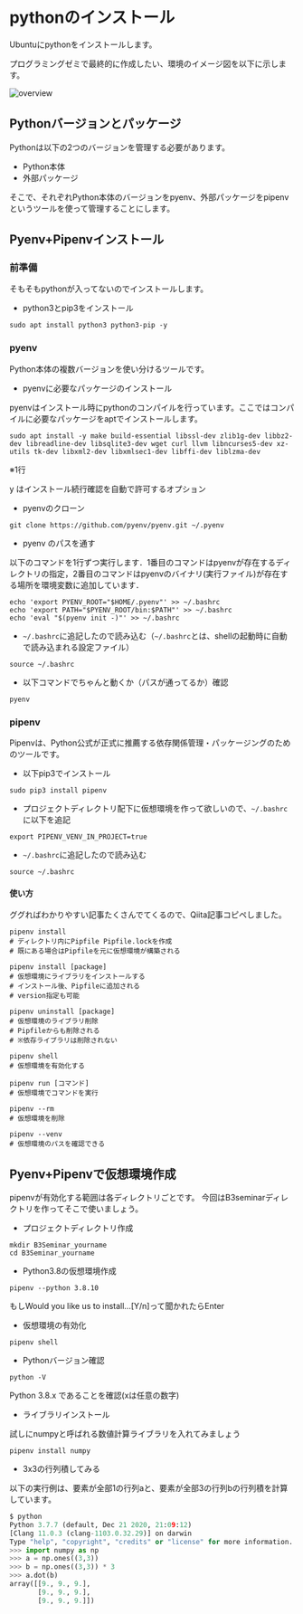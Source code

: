 # pythonのインストール
Ubuntuにpythonをインストールします。

プログラミングゼミで最終的に作成したい、環境のイメージ図を以下に示します。

![`overview`](../image/00_python_installation/wsl_pyenv_pipenv_overview.png)

## Pythonバージョンとパッケージ
Pythonは以下の2つのバージョンを管理する必要があります。
- Python本体
- 外部パッケージ

そこで、それぞれPython本体のバージョンをpyenv、外部パッケージをpipenvというツールを使って管理することにします。

## Pyenv+Pipenvインストール

### 前準備
そもそもpythonが入ってないのでインストールします。

- python3とpip3をインストール

```
sudo apt install python3 python3-pip -y
```


### pyenv
Python本体の複数バージョンを使い分けるツールです。

- pyenvに必要なパッケージのインストール

pyenvはインストール時にpythonのコンパイルを行っています。ここではコンパイルに必要なパッケージをaptでインストールします。
```
sudo apt install -y make build-essential libssl-dev zlib1g-dev libbz2-dev libreadline-dev libsqlite3-dev wget curl llvm libncurses5-dev xz-utils tk-dev libxml2-dev libxmlsec1-dev libffi-dev liblzma-dev
```
※1行

y はインストール続行確認を自動で許可するオプション

- pyenvのクローン

```
git clone https://github.com/pyenv/pyenv.git ~/.pyenv
```

- pyenv のパスを通す

以下のコマンドを1行ずつ実行します．1番目のコマンドはpyenvが存在するディレクトリの指定，2番目のコマンドはpyenvのバイナリ(実行ファイル)が存在する場所を環境変数に追加しています．
```
echo 'export PYENV_ROOT="$HOME/.pyenv"' >> ~/.bashrc
echo 'export PATH="$PYENV_ROOT/bin:$PATH"' >> ~/.bashrc
echo 'eval "$(pyenv init -)"' >> ~/.bashrc
```

- `~/.bashrc`に追記したので読み込む（`~/.bashrc`とは、shellの起動時に自動で読み込まれる設定ファイル）

```
source ~/.bashrc
```

- 以下コマンドでちゃんと動くか（パスが通ってるか）確認

```
pyenv
```

### pipenv
Pipenvは、Python公式が正式に推薦する依存関係管理・パッケージングのためのツールです。

- 以下pip3でインストール

```
sudo pip3 install pipenv
```

- プロジェクトディレクトリ配下に仮想環境を作って欲しいので、`~/.bashrc`に以下を追記

```
export PIPENV_VENV_IN_PROJECT=true
```

- `~/.bashrc`に追記したので読み込む

```
source ~/.bashrc
```

#### 使い方

ググればわかりやすい記事たくさんでてくるので、Qiita記事コピペしました。

```
pipenv install
# ディレクトリ内にPipfile Pipfile.lockを作成
# 既にある場合はPipfileを元に仮想環境が構築される

pipenv install [package]
# 仮想環境にライブラリをインストールする
# インストール後、Pipfileに追加される
# version指定も可能

pipenv uninstall [package]
# 仮想環境のライブラリ削除
# Pipfileからも削除される
# ※依存ライブラリは削除されない

pipenv shell
# 仮想環境を有効化する

pipenv run [コマンド]
# 仮想環境でコマンドを実行

pipenv --rm
# 仮想環境を削除

pipenv --venv
# 仮想環境のパスを確認できる
```



## Pyenv+Pipenvで仮想環境作成

pipenvが有効化する範囲は各ディレクトリごとです。
今回はB3seminarディレクトリを作ってそこで使いましょう。

- プロジェクトディレクトリ作成

```
mkdir B3Seminar_yourname
cd B3Seminar_yourname
```

- Python3.8の仮想環境作成

```
pipenv --python 3.8.10
```
もしWould you like us to install...[Y/n]って聞かれたらEnter

- 仮想環境の有効化

```
pipenv shell
```

- Pythonバージョン確認

```
python -V
```
Python 3.8.x であることを確認(xは任意の数字)

- ライブラリインストール

試しにnumpyと呼ばれる数値計算ライブラリを入れてみましょう
```
pipenv install numpy
```

- 3x3の行列積してみる

以下の実行例は、要素が全部1の行列aと、要素が全部3の行列bの行列積を計算しています。

```python
$ python
Python 3.7.7 (default, Dec 21 2020, 21:09:12)
[Clang 11.0.3 (clang-1103.0.32.29)] on darwin
Type "help", "copyright", "credits" or "license" for more information.
>>> import numpy as np
>>> a = np.ones((3,3))
>>> b = np.ones((3,3)) * 3
>>> a.dot(b)
array([[9., 9., 9.],
       [9., 9., 9.],
       [9., 9., 9.]])
```
